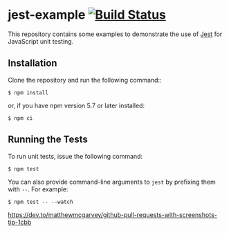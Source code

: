 # jest-example [![Build Status](https://travis-ci.org/luangong/jest-example.svg?branch=master)](https://travis-ci.org/luangong/jest-example)

This repository contains some examples to demonstrate the use of [Jest](https://facebook.github.io/jest) for JavaScript unit testing.

## Installation

Clone the repository and run the following command::

```shell
$ npm install
```

or, if you have npm version 5.7 or later installed:

```shell
$ npm ci
```

## Running the Tests

To run unit tests, issue the following command:

```shell
$ npm test
```

You can also provide command-line arguments to `jest` by prefixing them with `--`.  For
example:

```shell
$ npm test -- --watch
```
https://dev.to/matthewmcgarvey/github-pull-requests-with-screenshots-tip-1cbb
